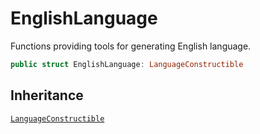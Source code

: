 # EnglishLanguage

Functions providing tools for generating English language.

``` swift
public struct EnglishLanguage: LanguageConstructible 
```

## Inheritance

[`LanguageConstructible`](/LanguageConstructible)
